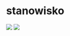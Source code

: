 # stanowisko
![](https://github.com/maciejGolebio/chess-registrator/blob/master/photos/stanowisko_1.jpg)
![](https://github.com/maciejGolebio/chess-registrator/blob/master/photos/stanowisko_2.jpg)
